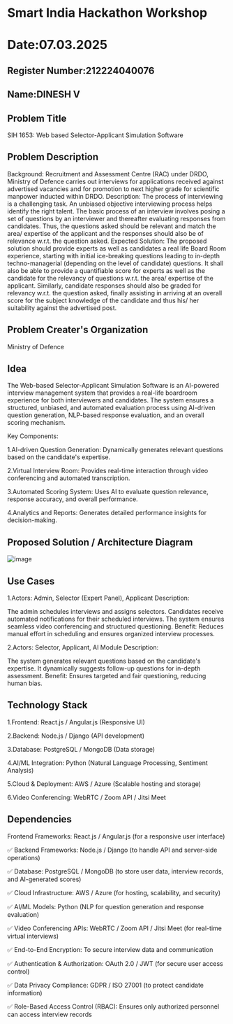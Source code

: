 # Smart India Hackathon Workshop
# Date:07.03.2025
## Register Number:212224040076
## Name:DINESH V
## Problem Title
SIH 1653: Web based Selector-Applicant Simulation Software
## Problem Description
Background: Recruitment and Assessment Centre (RAC) under DRDO, Ministry of Defence carries out interviews for applications received against advertised vacancies and for promotion to next higher grade for scientific manpower inducted within DRDO. Description: The process of interviewing is a challenging task. An unbiased objective interviewing process helps identify the right talent. The basic process of an interview involves posing a set of questions by an interviewer and thereafter evaluating responses from candidates. Thus, the questions asked should be relevant and match the area/ expertise of the applicant and the responses should also be of relevance w.r.t. the question asked. Expected Solution: The proposed solution should provide experts as well as candidates a real life Board Room experience, starting with initial ice-breaking questions leading to in-depth techno-managerial (depending on the level of candidate) questions. It shall also be able to provide a quantifiable score for experts as well as the candidate for the relevancy of questions w.r.t. the area/ expertise of the applicant. Similarly, candidate responses should also be graded for relevancy w.r.t. the question asked, finally assisting in arriving at an overall score for the subject knowledge of the candidate and thus his/ her suitability against the advertised post.

## Problem Creater's Organization
Ministry of Defence

## Idea

The Web-based Selector-Applicant Simulation Software is an AI-powered interview management system that provides a real-life boardroom experience for both interviewers and candidates. The system ensures a structured, unbiased, and automated evaluation process using AI-driven question generation, NLP-based response evaluation, and an overall scoring mechanism.

Key Components:

1.AI-driven Question Generation: Dynamically generates relevant questions based on the candidate's expertise.

2.Virtual Interview Room: Provides real-time interaction through video conferencing and automated transcription.

3.Automated Scoring System: Uses AI to evaluate question relevance, response accuracy, and overall performance.

4.Analytics and Reports: Generates detailed performance insights for decision-making.

## Proposed Solution / Architecture Diagram

![image](https://github.com/user-attachments/assets/bbccbb01-0991-4522-88d7-6be644aa59f5)


## Use Cases

1.Actors: Admin, Selector (Expert Panel), Applicant
Description:

The admin schedules interviews and assigns selectors.
Candidates receive automated notifications for their scheduled interviews.
The system ensures seamless video conferencing and structured questioning.
Benefit: Reduces manual effort in scheduling and ensures organized interview processes.

2.Actors: Selector, Applicant, AI Module
Description:

The system generates relevant questions based on the candidate's expertise.
It dynamically suggests follow-up questions for in-depth assessment.
Benefit: Ensures targeted and fair questioning, reducing human bias.


## Technology Stack

1.Frontend: React.js / Angular.js (Responsive UI)

2.Backend: Node.js / Django (API development)

3.Database: PostgreSQL / MongoDB (Data storage)

4.AI/ML Integration: Python (Natural Language Processing, Sentiment Analysis)

5.Cloud & Deployment: AWS / Azure (Scalable hosting and storage)

6.Video Conferencing: WebRTC / Zoom API / Jitsi Meet

## Dependencies

Frontend Frameworks: React.js / Angular.js (for a responsive user interface)

✅ Backend Frameworks: Node.js / Django (to handle API and server-side operations)

✅ Database: PostgreSQL / MongoDB (to store user data, interview records, and AI-generated scores)

✅ Cloud Infrastructure: AWS / Azure (for hosting, scalability, and security)

✅ AI/ML Models: Python (NLP for question generation and response evaluation)

✅ Video Conferencing APIs: WebRTC / Zoom API / Jitsi Meet (for real-time virtual interviews)

✅ End-to-End Encryption: To secure interview data and communication

✅ Authentication & Authorization: OAuth 2.0 / JWT (for secure user access control)

✅ Data Privacy Compliance: GDPR / ISO 27001 (to protect candidate information)

✅ Role-Based Access Control (RBAC): Ensures only authorized personnel can access interview records
